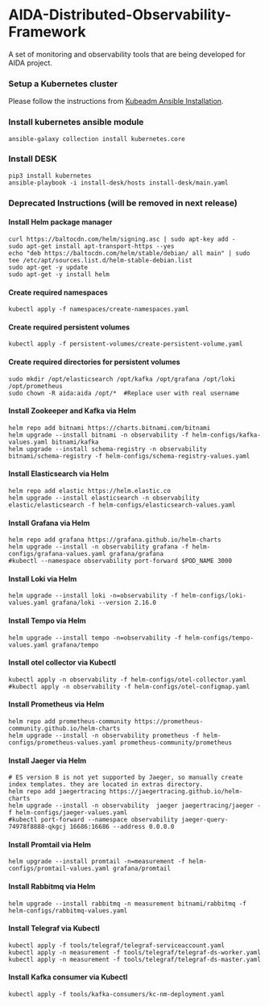 # AIDA-Distributed-Observability-Framework
A set of monitoring and observability tools that are being developed for AIDA project.

### Setup a Kubernetes cluster
Please follow the instructions from [Kubeadm Ansible Installation](kubernetes/README.md).


### Install kubernetes ansible module
```shell
ansible-galaxy collection install kubernetes.core
```

### Install DESK
```shell
pip3 install kubernetes
ansible-playbook -i install-desk/hosts install-desk/main.yaml
```


### Deprecated Instructions (will be removed in next release)
#### Install Helm package manager
```shell
curl https://baltocdn.com/helm/signing.asc | sudo apt-key add -
sudo apt-get install apt-transport-https --yes
echo "deb https://baltocdn.com/helm/stable/debian/ all main" | sudo tee /etc/apt/sources.list.d/helm-stable-debian.list
sudo apt-get -y update
sudo apt-get -y install helm
```

#### Create required namespaces
```shell
kubectl apply -f namespaces/create-namespaces.yaml
```

#### Create required persistent volumes
```shell
kubectl apply -f persistent-volumes/create-persistent-volume.yaml 
```

#### Create required directories for persistent volumes
```shell
sudo mkdir /opt/elasticsearch /opt/kafka /opt/grafana /opt/loki /opt/prometheus
sudo chown -R aida:aida /opt/*  #Replace user with real username
```

#### Install Zookeeper and Kafka via Helm
```shell
helm repo add bitnami https://charts.bitnami.com/bitnami
helm upgrade --install bitnami -n observability -f helm-configs/kafka-values.yaml bitnami/kafka
helm upgrade --install schema-registry -n observability bitnami/schema-registry -f helm-configs/schema-registry-values.yaml
```


#### Install Elasticsearch via Helm
```shell
helm repo add elastic https://helm.elastic.co
helm upgrade --install elasticsearch -n observability elastic/elasticsearch -f helm-configs/elasticsearch-values.yaml
```

#### Install Grafana via Helm
```shell
helm repo add grafana https://grafana.github.io/helm-charts
helm upgrade --install -n observability grafana -f helm-configs/grafana-values.yaml grafana/grafana
#kubectl --namespace observability port-forward $POD_NAME 3000
```

#### Install Loki via Helm
```shell
helm upgrade --install loki -n=observability -f helm-configs/loki-values.yaml grafana/loki --version 2.16.0
```

#### Install Tempo via Helm
```shell
helm upgrade --install tempo -n=observability -f helm-configs/tempo-values.yaml grafana/tempo
```

#### Install otel collector via Kubectl
```shell
kubectl apply -n observability -f helm-configs/otel-collector.yaml
#kubectl apply -n observability -f helm-configs/otel-configmap.yaml
```

#### Install Prometheus via Helm
```shell
helm repo add prometheus-community https://prometheus-community.github.io/helm-charts
helm upgrade --install -n observability prometheus -f helm-configs/prometheus-values.yaml prometheus-community/prometheus
```

#### Install Jaeger via Helm
````shell
# ES version 8 is not yet supported by Jaeger, so manually create index templates. they are located in extras directory. 
helm repo add jaegertracing https://jaegertracing.github.io/helm-charts
helm upgrade --install -n observability  jaeger jaegertracing/jaeger -f helm-configs/jaeger-values.yaml
#kubectl port-forward --namespace observability jaeger-query-74978f8888-qkgcj 16686:16686 --address 0.0.0.0
````

#### Install Promtail via Helm
```shell
helm upgrade --install promtail -n=measurement -f helm-configs/promtail-values.yaml grafana/promtail
```

#### Install Rabbitmq via Helm
```shell
helm upgrade --install rabbitmq -n measurement bitnami/rabbitmq -f helm-configs/rabbitmq-values.yaml
```

#### Install Telegraf via Kubectl
```shell
kubectl apply -f tools/telegraf/telegraf-serviceaccount.yaml
kubectl apply -n measurement -f tools/telegraf/telegraf-ds-worker.yaml
kubectl apply -n measurement -f tools/telegraf/telegraf-ds-master.yaml
```

#### Install Kafka consumer via Kubectl
```shell
kubectl apply -f tools/kafka-consumers/kc-nm-deployment.yaml
```